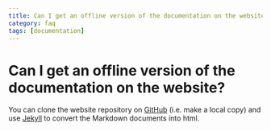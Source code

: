 ```yaml
---
title: Can I get an offline version of the documentation on the website?
category: faq
tags: [documentation]
---
```


# Can I get an offline version of the documentation on the website?

You can clone the website repository on [GitHub](https://github.com/fieldtrip/website) (i.e. make a local copy) and use [Jekyll](https://jekyllrb.com) to convert the Markdown documents into html.
